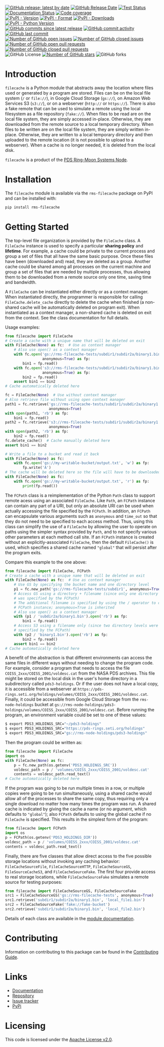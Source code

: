 [![GitHub release; latest by date](https://img.shields.io/github/v/release/SETI/rms-filecache)](https://github.com/SETI/rms-filecache/releases)
[![GitHub Release Date](https://img.shields.io/github/release-date/SETI/rms-filecache)](https://github.com/SETI/rms-filecache/releases)
[![Test Status](https://img.shields.io/github/actions/workflow/status/SETI/rms-filecache/run-tests.yml?branch=main)](https://github.com/SETI/rms-filecache/actions)
[![Documentation Status](https://readthedocs.org/projects/rms-filecache/badge/?version=latest)](https://rms-filecache.readthedocs.io/en/latest/?badge=latest)
[![Code coverage](https://img.shields.io/codecov/c/github/SETI/rms-filecache/main?logo=codecov)](https://codecov.io/gh/SETI/rms-filecache)
<br />
[![PyPI - Version](https://img.shields.io/pypi/v/rms-filecache)](https://pypi.org/project/rms-filecache)
[![PyPI - Format](https://img.shields.io/pypi/format/rms-filecache)](https://pypi.org/project/rms-filecache)
[![PyPI - Downloads](https://img.shields.io/pypi/dm/rms-filecache)](https://pypi.org/project/rms-filecache)
[![PyPI - Python Version](https://img.shields.io/pypi/pyversions/rms-filecache)](https://pypi.org/project/rms-filecache)
<br />
[![GitHub commits since latest release](https://img.shields.io/github/commits-since/SETI/rms-filecache/latest)](https://github.com/SETI/rms-filecache/commits/main/)
[![GitHub commit activity](https://img.shields.io/github/commit-activity/m/SETI/rms-filecache)](https://github.com/SETI/rms-filecache/commits/main/)
[![GitHub last commit](https://img.shields.io/github/last-commit/SETI/rms-filecache)](https://github.com/SETI/rms-filecache/commits/main/)
<br />
[![Number of GitHub open issues](https://img.shields.io/github/issues-raw/SETI/rms-filecache)](https://github.com/SETI/rms-filecache/issues)
[![Number of GitHub closed issues](https://img.shields.io/github/issues-closed-raw/SETI/rms-filecache)](https://github.com/SETI/rms-filecache/issues)
[![Number of GitHub open pull requests](https://img.shields.io/github/issues-pr-raw/SETI/rms-filecache)](https://github.com/SETI/rms-filecache/pulls)
[![Number of GitHub closed pull requests](https://img.shields.io/github/issues-pr-closed-raw/SETI/rms-filecache)](https://github.com/SETI/rms-filecache/pulls)
<br />
![GitHub License](https://img.shields.io/github/license/SETI/rms-filecache)
[![Number of GitHub stars](https://img.shields.io/github/stars/SETI/rms-filecache)](https://github.com/SETI/rms-filecache/stargazers)
![GitHub forks](https://img.shields.io/github/forks/SETI/rms-filecache)

# Introduction

`filecache` is a Python module that abstracts away the location where files used or
generated by a program are stored. Files can be on the local file system (`/` or
`file://`), in Google Cloud Storage (`gs://`), on Amazon Web Services S3 (`s3://`), or on a
webserver (`http://` or `https://`). There is also a fake remote that can be used to simulate
a remote using the local filesystem as a file repository (`fake://`). When files to be read
are on the local file system, they are simply accessed in-place. Otherwise, they are
downloaded from the remote source to a local temporary directory. When files to be written
are on the local file system, they are simply written in-place. Otherwise, they are
written to a local temporary directory and then uploaded to the remote location (it is not
possible to upload to a webserver). When a cache is no longer needed, it is deleted from
the local disk.

`filecache` is a product of the [PDS Ring-Moon Systems Node](https://pds-rings.seti.org).

# Installation

The `filecache` module is available via the `rms-filecache` package on PyPI and can be
installed with:

```sh
pip install rms-filecache
```

# Getting Started

The top-level file organization is provided by the `FileCache` class. A `FileCache`
instance is used to specify a particular **sharing policy** and **lifetime**. For example,
a cache could be private to the current process and group a set of files that all have the
same basic purpose. Once these files have been (downloaded and) read, they are deleted as
a group. Another cache could be shared among all processes on the current machine and
group a set of files that are needed by multiple processes, thus allowing them to be
downloaded from a remote source only one time, saving time and bandwidth.

A `FileCache` can be instantiated either directly or as a context manager. When
instantiated directly, the programmer is responsible for calling `FileCache.delete_cache`
directly to delete the cache when finished (a non-shared cache will be automatically
deleted on program exit). When instantiated as a context manager, a non-shared cache is
deleted on exit from the context. See the class documentation for full details.

Usage examples:

```python
from filecache import FileCache
# Create a cache with a unique name that will be deleted on exit
with FileCache(None) as fc:  # Use as context manager
    # Also use open() as a context manager
    with fc.open('gs://rms-filecache-tests/subdir1/subdir2a/binary1.bin', 'rb',
                 anonymous=True) as fp:
        bin1 = fp.read()
    with fc.open('s3://rms-filecache-tests/subdir1/subdir2a/binary1.bin', 'rb',
                 anonymous=True) as fp:
        bin2 = fp.read()
    assert bin1 == bin2
# Cache automatically deleted here

fc = FileCache(None)  # Use without context manager
# Also retrieve file without using open context manager
path1 = fc.retrieve('gs://rms-filecache-tests/subdir1/subdir2a/binary1.bin',
                    anonymous=True)
with open(path1, 'rb') as fp:
    bin1 = fp.read()
path2 = fc.retrieve('s3://rms-filecache-tests/subdir1/subdir2a/binary1.bin',
                    anonymous=True)
with open(path2, 'rb') as fp:
    bin2 = fp.read()
fc.delete_cache()  # Cache manually deleted here
assert bin1 == bin2

# Write a file to a bucket and read it back
with FileCache(None) as fc:
    with fc.open('gs://my-writable-bucket/output.txt', 'w') as fp:
        fp.write('A')
# The cache will be deleted here so the file will have to be downloaded
with FileCache(None) as fc:
    with fc.open('gs://my-writable-bucket/output.txt', 'r') as fp:
        print(fp.read())
```

The `FCPath` class is a reimplementation of the Python `Path` class to support remote
acess using an associated `FileCache`. Like `Path`, an `FCPath` instance can contain any
part of a URI, but only an absolute URI can be used when actually accessing the file
specified by the `FCPath`. In addition, an `FCPath` can encapsulate various arguments such
as `anonymous` and `time_out` so that they do not need to be specified to each access
method. Thus, using this class can simplify the use of a `FileCache` by allowing the user
to operate on paths using the simpler syntax provided by `Path`, and to not specify
various other parameters at each method call site. If an `FCPath` instance is created
without an explicitly-associated `FileCache`, then the default `FileCache()` is used,
which specifies a shared cache named `"global"` that will persist after the program exits.

Compare this example to the one above:

```python
from filecache import FileCache, FCPath
# Create a cache with a unique name that will be deleted on exit
with FileCache(None) as fc:  # Use as context manager
    # Use GS by specifying the bucket name and one directory level
    p1 = fc.new_path('gs://rms-filecache-tests/subdir1', anonymous=True)
    # Access GS using a directory + filename (since only one directory level
    # was specified by the FCPath)
    # The additional filename is specified by using the / operator to create a new
    # FCPath instance; anonymous=True is inherited
    # Also use open() as a context manager
    with (p1 / 'subdir2a/binary1.bin').open('rb') as fp:
        bin1 = fp.read()
    # Access S3 using a filename only (since two directory levels were already
    # specified by the FCPath)
    with (p2 / 'binary1.bin').open('rb') as fp:
        bin2 = fp.read()
    assert bin1 == bin2
# Cache automatically deleted here
```

A benefit of the abstraction is that different environments can access the same files in
different ways without needing to change the program code. For example, consider a program
that needs to access the file ``COISS_2xxx/COISS_2001/voldesc.cat`` from the NASA PDS
archives. This file might be stored on the local disk in the user's home directory in a
subdirectory called ``pds3-holdings``. Or if the user does not have a local copy, it is
accessible from a webserver at
``https://pds-rings.seti.org/holdings/volumes/COISS_2xxx/COISS_2001/voldesc.cat``.
Finally, it could be accessible from Google Cloud Storage from the ``rms-node-holdings``
bucket at
``gs://rms-node-holdings/pds3-holdings/volumes/COISS_2xxx/COISS_2001/voldesc.cat``. Before
running the program, an environment variable could be set to one of these values:

```sh
$ export PDS3_HOLDINGS_SRC="~/pds3-holdings"
$ export PDS3_HOLDINGS_SRC="https://pds-rings.seti.org/holdings"
$ export PDS3_HOLDINGS_SRC="gs://rms-node-holdings/pds3-holdings"
```

Then the program could be written as:

```python
from filecache import FileCache
import os
with FileCache(None) as fc:
    p = fc.new_path(os.getenv('PDS3_HOLDINGS_SRC'))
    voldesc_path = p / 'volumes/COISS_2xxx/COISS_2001/voldesc.cat'
    contents = voldesc_path.read_text()
# Cache automatically deleted here
```

If the program was going to be run multiple times in a row, or multiple copies were going
to be run simultaneously, using a shared cache would allow all of the processes to share
the same copy, thus requiring only a single download no matter how many times the program
was run. A shared cache is indicated by giving the cache a name (or no argument, which
defaults to ``"global"``); also `FCPath` defaults to using the global cache if no
`FileCache` is specified. This results in the simplest form of the program:

```python
from filecache import FCPath
import os
p = FCPath(os.getenv('PDS3_HOLDINGS_DIR'))
voldesc_path = p / 'volumes/COISS_2xxx/COISS_2001/voldesc.cat'
contents = voldesc_path.read_text()
```

Finally, there are five classes that allow direct access to the five possible storage
locations without invoking any caching behavior: `FileCacheSourceFile`,
`FileCacheSourceHTTP`, `FileCacheSourceGS`, `FileSourceCacheS3`, and `FileCacheSourceFake`.
The first four provide access to real storage locations, while `FileCacheSourceFake`
simulates a remote source for testing purposes:

```python
from filecache import FileCacheSourceGS, FileCacheSourceFake
src1 = FileCacheSourceGS('gs://rms-filecache-tests', anonymous=True)
src1.retrieve('subdir1/subdir2a/binary1.bin', 'local_file1.bin')
src2 = FileCacheSourceFake('fake://fake-bucket')
src2.retrieve('subdir1/subdir2a/binary1.bin', 'local_file2.bin')
```

Details of each class are available in the [module documentation](https://rms-filecache.readthedocs.io/en/latest/module.html).

# Contributing

Information on contributing to this package can be found in the
[Contributing Guide](https://github.com/SETI/rms-filecache/blob/main/CONTRIBUTING.md).

# Links

- [Documentation](https://rms-filecache.readthedocs.io)
- [Repository](https://github.com/SETI/rms-filecache)
- [Issue tracker](https://github.com/SETI/rms-filecache/issues)
- [PyPi](https://pypi.org/project/rms-filecache)

# Licensing

This code is licensed under the [Apache License v2.0](https://github.com/SETI/rms-filecache/blob/main/LICENSE).
